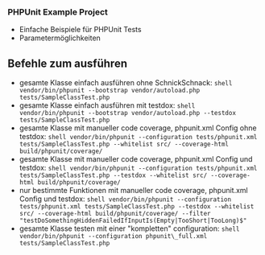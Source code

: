 ### PHPUnit Example Project
- Einfache Beispiele für PHPUnit Tests
- Parametermöglichkeiten

## Befehle zum ausführen
- gesamte Klasse einfach ausführen ohne SchnickSchnack: 
````shell vendor/bin/phpunit --bootstrap vendor/autoload.php tests/SampleClassTest.php ````
- gesamte Klasse einfach ausführen mit testdox:
```shell vendor/bin/phpunit --bootstrap vendor/autoload.php --testdox tests/SampleClassTest.php ```
- gesamte Klasse mit manueller code coverage, phpunit.xml Config ohne testdox:
```shell vendor/bin/phpunit --configuration tests/phpunit.xml tests/SampleClassTest.php --whitelist src/ --coverage-html build/phpunit/coverage/ ```
- gesamte Klasse mit manueller code coverage, phpunit.xml Config und testdox:
```shell vendor/bin/phpunit --configuration tests/phpunit.xml tests/SampleClassTest.php --testdox --whitelist src/ --coverage-html build/phpunit/coverage/ ```
- nur bestimmte Funktionen mit manueller code coverage, phpunit.xml Config und testdox:
```shell vendor/bin/phpunit --configuration tests/phpunit.xml tests/SampleClassTest.php --testdox --whitelist src/ --coverage-html build/phpunit/coverage/ --filter "testDoSomethingHiddenFailedIfInputIs(Empty|TooShort|TooLong)$" ```
- gesamte Klasse testen mit einer "kompletten" configuration:
```shell vendor/bin/phpunit --configuration phpunit\_full.xml tests/SampleClassTest.php ```
